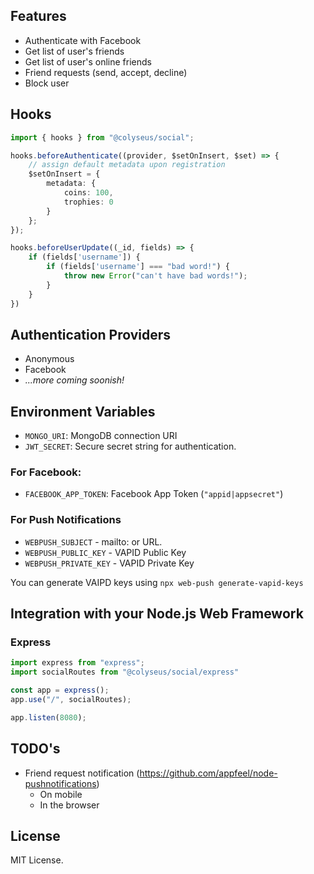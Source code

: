 
## Features

- Authenticate with Facebook
- Get list of user's friends
- Get list of user's online friends
- Friend requests (send, accept, decline)
- Block user

## Hooks

```typescript
import { hooks } from "@colyseus/social";

hooks.beforeAuthenticate((provider, $setOnInsert, $set) => {
    // assign default metadata upon registration
    $setOnInsert = {
        metadata: {
            coins: 100,
            trophies: 0
        }
    };
});

hooks.beforeUserUpdate((_id, fields) => {
    if (fields['username']) {
        if (fields['username'] === "bad word!") {
            throw new Error("can't have bad words!");
        }
    }
})
```

## Authentication Providers

- Anonymous
- Facebook
- _...more coming soonish!_

## Environment Variables

- `MONGO_URI`: MongoDB connection URI
- `JWT_SECRET`: Secure secret string for authentication.

### For Facebook:

- `FACEBOOK_APP_TOKEN`: Facebook App Token (`"appid|appsecret"`)

### For Push Notifications

- `WEBPUSH_SUBJECT` - mailto: or URL.
- `WEBPUSH_PUBLIC_KEY` - VAPID Public Key
- `WEBPUSH_PRIVATE_KEY` - VAPID Private Key

You can generate VAIPD keys using `npx web-push generate-vapid-keys`

## Integration with your Node.js Web Framework

### Express

```typescript
import express from "express";
import socialRoutes from "@colyseus/social/express"

const app = express();
app.use("/", socialRoutes);

app.listen(8080);
```

## TODO's

- Friend request notification (https://github.com/appfeel/node-pushnotifications)
    - On mobile
    - In the browser

## License

MIT License.
